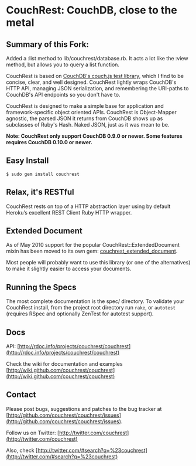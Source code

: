 # CouchRest: CouchDB, close to the metal

## Summary of this Fork:
Added a :list method to lib/couchrest/database.rb.  It acts a lot like the :view method, but allows you to query a list function.

CouchRest is based on [CouchDB's couch.js test
library](http://svn.apache.org/repos/asf/couchdb/trunk/share/www/script/couch.js),
which I find to be concise, clear, and well designed. CouchRest lightly wraps
CouchDB's HTTP API, managing JSON serialization, and remembering the URI-paths
to CouchDB's API endpoints so you don't have to.

CouchRest is designed to make a simple base for application and framework-specific object oriented APIs. CouchRest is Object-Mapper agnostic, the parsed JSON it returns from CouchDB shows up as subclasses of Ruby's Hash. Naked JSON, just as it was mean to be.

**Note: CouchRest only support CouchDB 0.9.0 or newer. Some features requires CouchDB 0.10.0 or newer.**

## Easy Install

    $ sudo gem install couchrest
   
## Relax, it's RESTful

CouchRest rests on top of a HTTP abstraction layer using by default Heroku’s excellent REST Client Ruby HTTP wrapper.

## Extended Document

As of May 2010 support for the popular CouchRest::ExtendedDocument mixin has been moved to its own gem: [couchrest_extended_document](http://github.com/couchrest/couchrest_extended_document).

Most people will probably want to use this library (or one of the alternatives) to make it slightly easier to access your documents.

## Running the Specs

The most complete documentation is the spec/ directory. To validate your
CouchRest install, from the project root directory run `rake`, or `autotest`
(requires RSpec and optionally ZenTest for autotest support).

## Docs

API: [http://rdoc.info/projects/couchrest/couchrest](http://rdoc.info/projects/couchrest/couchrest)

Check the wiki for documentation and examples [http://wiki.github.com/couchrest/couchrest](http://wiki.github.com/couchrest/couchrest)

## Contact

Please post bugs, suggestions and patches to the bug tracker at [http://github.com/couchrest/couchrest/issues](http://github.com/couchrest/couchrest/issues).

Follow us on Twitter: [http://twitter.com/couchrest](http://twitter.com/couchrest)

Also, check [http://twitter.com/#search?q=%23couchrest](http://twitter.com/#search?q=%23couchrest)

